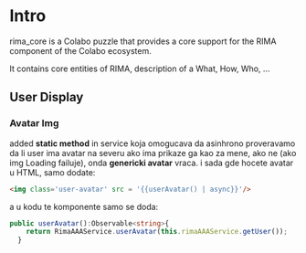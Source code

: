 # Intro

rima_core is a Colabo puzzle that provides a core support for the RIMA component of the Colabo ecosystem.

It contains core entities of RIMA, description of a What, How, Who, ...



## User Display

### Avatar Img

added **static method** in service
koja omogucava da asinhrono proveravamo da li user ima avatar na severu
ako ima prikaze ga kao za mene, ako ne (ako img Loading failuje), onda **genericki avatar** vraca.
i sada gde hocete avatar u HTML, samo dodate:

```html
<img class='user-avatar' src = '{{userAvatar() | async}}'/>
```

a u kodu te komponente samo se doda:

```typescript
public userAvatar():Observable<string>{
    return RimaAAAService.userAvatar(this.rimaAAAService.getUser());
  }
```

